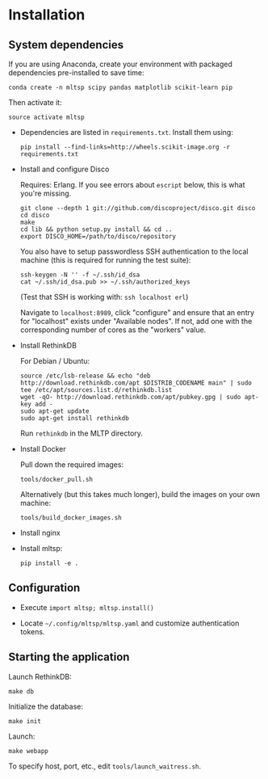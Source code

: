 # Installation

## System dependencies

If you are using Anaconda, create your environment with packaged
dependencies pre-installed to save time:

``conda create -n mltsp scipy pandas matplotlib scikit-learn pip``

Then activate it:

``source activate mltsp``

* Dependencies are listed in ``requirements.txt``.  Install them using:

  ``pip install --find-links=http://wheels.scikit-image.org -r requirements.txt``

* Install and configure Disco

  Requires: Erlang. If you see errors about `escript` below,
  this is what you're missing.

  ```
  git clone --depth 1 git://github.com/discoproject/disco.git disco
  cd disco
  make
  cd lib && python setup.py install && cd ..
  export DISCO_HOME=/path/to/disco/repository
  ```

  You also have to setup passwordless SSH authentication to the local
  machine (this is required for running the test suite):

  ```
  ssh-keygen -N '' -f ~/.ssh/id_dsa
  cat ~/.ssh/id_dsa.pub >> ~/.ssh/authorized_keys
  ```

  (Test that SSH is working with: ``ssh localhost erl``)

  Navigate to ``localhost:8989``, click "configure" and ensure that
  an entry for "localhost" exists under "Available nodes".  If not,
  add one with the corresponding number of cores as the "workers" value.

* Install RethinkDB

  For Debian / Ubuntu:

  ```
  source /etc/lsb-release && echo "deb http://download.rethinkdb.com/apt $DISTRIB_CODENAME main" | sudo tee /etc/apt/sources.list.d/rethinkdb.list
  wget -qO- http://download.rethinkdb.com/apt/pubkey.gpg | sudo apt-key add -
  sudo apt-get update
  sudo apt-get install rethinkdb
  ```

  Run ``rethinkdb`` in the MLTP directory.

* Install Docker

  Pull down the required images:

  ``tools/docker_pull.sh``

  Alternatively (but this takes much longer), build the images on your own
  machine:

  ``tools/build_docker_images.sh``

* Install nginx

* Install mltsp:

  ``pip install -e .``


## Configuration

* Execute ``import mltsp; mltsp.install()``

* Locate ``~/.config/mltsp/mltsp.yaml`` and customize authentication tokens.


## Starting the application

Launch RethinkDB:

``make db``

Initialize the database:

``make init``

Launch:

``make webapp``

To specify host, port, etc., edit ``tools/launch_waitress.sh``.
